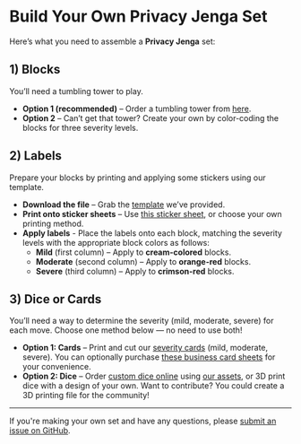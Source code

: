 # Build Your Own Privacy Jenga Set

Here’s what you need to assemble a **Privacy Jenga** set:

## 1) Blocks
You’ll need a tumbling tower to play.

- **Option 1 (recommended)** – Order a tumbling tower from [here](https://www.amazon.com/gp/product/B0CQR7M3JH/ref=ppx_yo_dt_b_search_asin_image).
- **Option 2** – Can’t get that tower? Create your own by color-coding the blocks for three severity levels.

## 2) Labels
Prepare your blocks by printing and applying some stickers using our template.

- **Download the file** – Grab the [template](https://github.com/dplusplus1024/bitcoin-jenga/tree/main/assets/labels) we’ve provided.
- **Print onto sticker sheets** – Use [this sticker sheet](https://www.amazon.com/gp/product/B09BBJLCP4/ref=ppx_yo_dt_b_search_asin_title), or choose your own printing method.
- **Apply labels** - Place the labels onto each block, matching the severity levels with the appropriate block colors as follows:
    - **Mild** (first column) – Apply to **cream-colored** blocks.
    - **Moderate** (second column) – Apply to **orange-red** blocks.
    - **Severe** (third column) – Apply to **crimson-red** blocks.

## 3) Dice or Cards
You’ll need a way to determine the severity (mild, moderate, severe) for each move. Choose one method below — no need to use both!

- **Option 1: Cards** – Print and cut our [severity cards](https://github.com/dplusplus1024/bitcoin-jenga/blob/main/assets/severity-cards.doc) (mild, moderate, severe). You can optionally purchase [these business card sheets](https://www.amazon.com/Avery-Printable-Business-Printers-Heavyweight/dp/B002NGML5G) for your convenience.
- **Option 2: Dice** – Order [custom dice online](https://www.boardgamesmaker.com/print/custom-round-dice-16mm.html) using [our assets](https://github.com/dplusplus1024/bitcoin-jenga/tree/main/assets/dice), or 3D print dice with a design of your own. Want to contribute? You could create a 3D printing file for the community!

---

If you're making your own set and have any questions, please [submit an issue on GitHub](https://github.com/dplusplus1024/bitcoin-jenga/issues).
